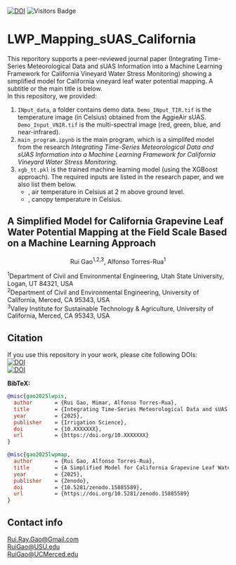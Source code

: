 [![DOI](https://zenodo.org/badge/1019784935.svg)](https://doi.org/10.5281/zenodo.15885589)
![Visitors Badge](https://visitor-badge.laobi.icu/badge?page_id=RuiGao9.LWP_Vineyard)<br>
# LWP_Mapping_sUAS_California
This reporitory supports a peer-reviewed journal paper (Integrating Time-Series Meteorological Data and sUAS Information into a Machine Learning Framework for California Vineyard Water Stress Monitoring) showing a simplified model for California vineyard leaf water potential mapping. A subtitle or the main title is below.<br>
In this repository, we provided:
1. `INput_data`, a folder contains demo data. `Demo_INput_TIR.tif` is the temperature image (in Celsius) obtained from the AggieAir sUAS. `Demo_Input_VNIR.tif` is the multi-spectral image (red, green, blue, and near-infrared).
2. `main_program.ipynb` is the main program, which is a simplifed model from the research *Integrating Time-Series Meteorological Data and sUAS Information into a Machine Learning Framework for California Vineyard Water Stress Monitoring*.
3. `xgb_tt.pkl` is the trained machine learning model (using the XGBoost approach). The required inputs are listed in the research paper, and we also list them below.
   - , air temperature in Celsius at 2 m above ground level.
   - , canopy temperature in Celsius.


## A Simplified Model for California Grapevine Leaf Water Potential Mapping at the Field Scale Based on a Machine Learning Approach

<p align="center">Rui Gao<sup>1,2,3</sup>, Alfonso Torres-Rua<sup>1</sup></p>
<sup>1</sup>Department of Civil and Environmental Engineering, Utah State University, Logan, UT 84321, USA<br>
<sup>2</sup>Department of Civil and Environmental Engineering, University of California, Merced, CA 95343, USA<br>
<sup>3</sup>Valley Institute for Sustainable Technology & Agriculture, University of California, Merced, CA 95343, USA<br>

## Citation 
If you use this repository in your work, please cite following DOIs:<br>
[![DOI](https://zenodo.org/badge/DOI/10.1007/s00271-022-00776-0.svg)](https://doi.org/10.1007/s00271-022-00776-0)<br>
[![DOI](https://zenodo.org/badge/DOI/10.5281/zenodo.15885589.svg)](https://doi.org/10.5281/zenodo.15885589)

**BibTeX:**
```bibtex
@misc{gao2025lwpis,
  author       = {Rui Gao, Mimar, Alfonso Torres-Rua},
  title        = {Integrating Time-Series Meteorological Data and sUAS Information into a Machine Learning Framework for California Vineyard Water Stress Monitoring},
  year         = {2025},
  publisher    = {Irrigation Science},
  doi          = {10.XXXXXXX},
  url          = {https://doi.org/10.XXXXXXX}
}
```
```bibtex
@misc{gao2025lwpmap,
  author       = {Rui Gao, Alfonso Torres-Rua},
  title        = {A Simplified Model for California Grapevine Leaf Water Potential Mapping at the Field Scale Based on a Machine Learning Approach},
  year         = {2025},
  publisher    = {Zenodo},
  doi          = {10.5281/zenodo.15885589},
  url          = {https://doi.org/10.5281/zenodo.15885589}
}
```

## Contact info
Rui.Ray.Gao@Gmail.com<br>
RuiGao@USU.edu<br>
RuiGao@UCMerced.edu
